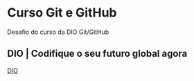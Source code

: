 
# Curso Git e GitHub

Desafio do curso da DIO Git/GitHub

## DIO | Codifique o seu futuro global agora

[DIO](https://www.dio.me/sign-up?ref=AFV7P3H90VEW)


